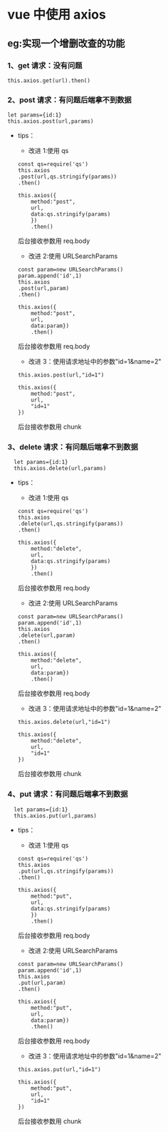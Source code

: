 # vue 中使用 axios

## eg:实现一个增删改查的功能

### 1、get 请求：没有问题

```
this.axios.get(url).then()
```

### 2、post 请求：有问题后端拿不到数据

```
let params={id:1}
this.axios.post(url,params)
```

* tips：

  * 改进 1:使用 qs

  ```
  const qs=require('qs')
  this.axios
  .post(url,qs.stringify(params))
  .then()
  ```

  ```
  this.axios({
      method:"post",
      url,
      data:qs.stringify(params)
      })
      .then()
  ```

  后台接收参数用 req.body

  * 改进 2:使用 URLSearchParams

  ```
  const param=new URLSearchParams()
  param.append('id',1)
  this.axios
  .post(url,param)
  .then()
  ```

  ```
  this.axios({
      method:"post",
      url,
      data:param})
      .then()
  ```

  后台接收参数用 req.body

  * 改进 3：使用请求地址中的参数"id=1&name=2"

  ```
  this.axios.post(url,"id=1")
  ```

  ```
  this.axios({
      method:"post",
      url,
      "id=1"
  })
  ```

  后台接收参数用 chunk

### 3、delete 请求：有问题后端拿不到数据

```
  let params={id:1}
  this.axios.delete(url,params)
```

* tips：

  * 改进 1:使用 qs

  ```
  const qs=require('qs')
  this.axios
  .delete(url,qs.stringify(params))
  .then()
  ```

  ```
  this.axios({
      method:"delete",
      url,
      data:qs.stringify(params)
      })
      .then()
  ```

  后台接收参数用 req.body

  * 改进 2:使用 URLSearchParams

  ```
  const param=new URLSearchParams()
  param.append('id',1)
  this.axios
  .delete(url,param)
  .then()
  ```

  ```
  this.axios({
      method:"delete",
      url,
      data:param})
      .then()
  ```

  后台接收参数用 req.body

  * 改进 3：使用请求地址中的参数"id=1&name=2"

  ```
  this.axios.delete(url,"id=1")
  ```

  ```
  this.axios({
      method:"delete",
      url,
      "id=1"
  })
  ```

  后台接收参数用 chunk

### 4、put 请求：有问题后端拿不到数据

```
  let params={id:1}
  this.axios.put(url,params)
```

* tips：

  * 改进 1:使用 qs

  ```
  const qs=require('qs')
  this.axios
  .put(url,qs.stringify(params))
  .then()
  ```

  ```
  this.axios({
      method:"put",
      url,
      data:qs.stringify(params)
      })
      .then()
  ```

  后台接收参数用 req.body

  * 改进 2:使用 URLSearchParams

  ```
  const param=new URLSearchParams()
  param.append('id',1)
  this.axios
  .put(url,param)
  .then()
  ```

  ```
  this.axios({
      method:"put",
      url,
      data:param})
      .then()
  ```

  后台接收参数用 req.body

  * 改进 3：使用请求地址中的参数"id=1&name=2"

  ```
  this.axios.put(url,"id=1")
  ```

  ```
  this.axios({
      method:"put",
      url,
      "id=1"
  })
  ```

  后台接收参数用 chunk
